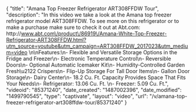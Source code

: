 {
    "title": "Amana Top Freezer Refrigerator ART308FFDW Tour",
    "description": "In this video we take a look at the Amana top freezer refrigerator model ART308FFDW.  To see more on this refrigerator or to make a purchase make sure to check it out at Abt.com: http:\/\/www.abt.com\/product\/86919\/Amana-White-Top-Freezer-Refrigerator-ART308FFDW.html?utm_source=youtube&utm_campaign=ART308FFDW_2017023&utm_medium=video \n\nFeatures:\n- Flexible and Versatile Storage Options in the Fridge and Freezer\n- Electronic Temperature Control\n- Reversible Doors\n- Optional Automatic Icemaker Kit\n- Humidity-Controlled Garden Fresh\u2122 Crispers\n- Flip-Up Storage For Tall Door Items\n- Gallon Door Storage\n- Dairy Center\n- 18.2 Cu. Ft. Capacity Provides Space That Fits Your Needs\n- Refrigerator: 13.06 Cu. Ft. \n- Freezer: 5.09 Cu. Ft.",
    "videoid": "85371240",
    "date_created": "1487002396",
    "date_modified": "1499790545",
    "type": "captivate",
    "layout": "video",
    "url": "\/v\/amana-top-freezer-refrigerator-art308ffdw-tour\/85371240"
}